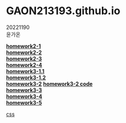 # GAON213193.github.io

20221190    
윤가온<br>


[**homework2-1**](https://GAON213193.github.io/homework2-1.html)<br>
[**homework2-2**](https://GAON213193.github.io/homework2-2.html)<br>
[**homework2-3**](https://GAON213193.github.io/homework2-3.html)<br>
[**homework2-4**](https://GAON213193.github.io/homework2-4.html)<br>
[**homework3-1.1**](https://GAON213193.github.io/homework3-1.1.jpg)<br>
[**homework3-1.2**](https://GAON213193.github.io/homework3-1.2.jpg)<br>
[**homework3-2**](https://GAON213193.github.io/homework3-2.jpg) [**homework3-2 code**](https://GAON213193.github.io/homework3-2code.png)<br>
[**homework3-3**](https://GAON213193.github.io/homework3-3.jpg)<br>
[**homework3-4**](https://GAON213193.github.io/homework3-4.jpg)<br>
[**homework3-5**](https://GAON213193.github.io/homework3-5.php)<br>









[css](https://GAON213193.github.io/css_demo.html)
